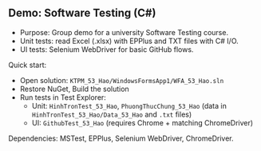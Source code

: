 ## Demo: Software Testing (C#)

- Purpose: Group demo for a university Software Testing course.
- Unit tests: read Excel (.xlsx) with EPPlus and TXT files with C# I/O.
- UI tests: Selenium WebDriver for basic GitHub flows.

Quick start:
- Open solution: `KTPM_53_Hao/WindowsFormsApp1/WFA_53_Hao.sln`
- Restore NuGet, Build the solution
- Run tests in Test Explorer:
  - Unit: `HinhTronTest_53_Hao`, `PhuongThucChung_53_Hao` (data in `HinhTronTest_53_Hao/Data_53_Hao` and `.txt` files)
  - UI: `GithubTest_53_Hao` (requires Chrome + matching ChromeDriver)

Dependencies: MSTest, EPPlus, Selenium WebDriver, ChromeDriver.